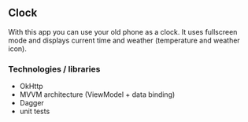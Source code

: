 ## Clock
With this app you can use your old phone as a clock.
It uses fullscreen mode and displays current time and weather (temperature and weather icon).

### Technologies / libraries
- OkHttp
- MVVM architecture (ViewModel + data binding)
- Dagger
- unit tests
